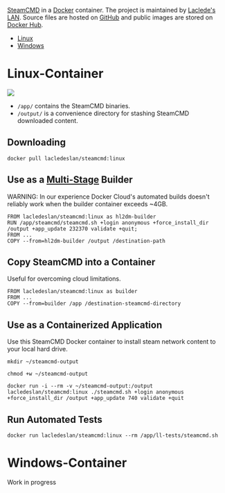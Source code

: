 [SteamCMD](https://developer.valvesoftware.com/wiki/SteamCMD) in a [Docker](https://www.docker.com/what-docker) container. The project is maintained by [Laclede's LAN](https://lacledeslan.com). Source files are hosted on [GitHub](https://github.com/LacledesLAN/SteamCMD) and public images are stored on [Docker Hub](https://hub.docker.com/r/lacledeslan/steamcmd/).

- [Linux](#linux-container)
- [Windows](#windows-container)

# Linux-Container
[![](https://images.microbadger.com/badges/image/lacledeslan/steamcmd:linux.svg)](https://microbadger.com/images/lacledeslan/steamcmd:linux "Get your own image badge on microbadger.com")

* `/app/` contains the SteamCMD binaries.
* `/output/` is a convenience directory for stashing SteamCMD downloaded content.

## Downloading
```
docker pull lacledeslan/steamcmd:linux
```

## Use as a [Multi-Stage](https://docs.docker.com/engine/userguide/eng-image/multistage-build/) Builder
WARNING: In our experience Docker Cloud's automated builds doesn't reliably work when the builder container exceeds ~4GB.

```
FROM lacledeslan/steamcmd:linux as hl2dm-builder
RUN /app/steamcmd/steamcmd.sh +login anonymous +force_install_dir /output +app_update 232370 validate +quit;
FROM ...
COPY --from=hl2dm-builder /output /destination-path
```

## Copy SteamCMD into a Container
Useful for overcoming cloud limitations.

```
FROM lacledeslan/steamcmd:linux as builder
FROM ...
COPY --from=builder /app /destination-steamcmd-directory
```

## Use as a Containerized Application
Use this SteamCMD Docker container to install steam network content to your local hard drive.

```shell
mkdir ~/steamcmd-output

chmod +w ~/steamcmd-output

docker run -i --rm -v ~/steamcmd-output:/output lacledeslan/steamcmd:linux ./steamcmd.sh +login anonymous +force_install_dir /output +app_update 740 validate +quit
```

## Run Automated Tests
```
docker run lacledeslan/steamcmd:linux --rm /app/ll-tests/steamcmd.sh
```

# Windows-Container

Work in progress
